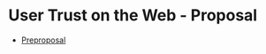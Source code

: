 # User Trust on the Web - Proposal

- [Preproposal](http://github.com/blatyo/Thesis/blob/master/Preproposal.md)

